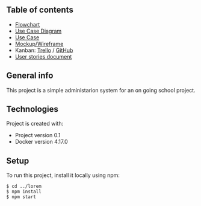 ## Table of contents
* [Flowchart](https://lucid.app/lucidchart/f9ad1cea-4a01-4815-8707-9e89d4363a92/edit?invitationId=inv_a802f655-b3ff-456e-b527-9e6828527855&page=0_0#)
* [Use Case Diagram](https://lucid.app/lucidspark/abb7ff76-b5c3-4025-97b2-76d81561f9eb/edit?invitationId=inv_5d58e8bb-76f9-4f05-8f49-c63db6a5cf8d&page=0_0#)
* [Use Case](https://docs.google.com/document/d/13FsaSHjUadHEMG_BKDRVXFxjJSUK3OjtsDLemNWYuNY/edit)
* [Mockup/Wireframe](https://www.figma.com/file/0wrilFWNmad7sj1g8zgLYk/Klachten-systeem?type=design&node-id=0%3A1&mode=design&t=pY1sX9Ry2GYDIGtN-1)
* Kanban: [Trello](https://trello.com/b/im2SWRVQ/praktijkweizer) / [GitHub](https://github.com/users/nielstoemen/projects/3/views/1)
* [User stories document](https://docs.google.com/document/d/1NJxNR_-Qa8qtFmrznDa4LUXbvZxcUkwBRXsFlGTPEg8/edit?pli=1)

## General info
This project is a simple administarion system for an on going school project.
	
## Technologies
Project is created with:
* Project version 0.1
* Docker version 4.17.0
	
## Setup
To run this project, install it locally using npm:

```
$ cd ../lorem
$ npm install
$ npm start
```
